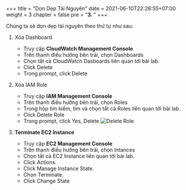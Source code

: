 +++
title = "Dọn Dẹp Tài Nguyên"
date = 2021-06-10T22:28:55+07:00
weight = 3
chapter = false
pre = "<b>3. </b>"
+++

Chúng ta sẽ dọn dẹp tài nguyên theo thứ tự như sau:

1.  Xóa Dashboard
    - Truy cập **CloudWatch Management Console**
    - Trên thanh điều hướng bên trái, chọn Dashboards
    - Chọn tất cả CloudWatch Dasboards liên quan tới bài lab.
    - Click Delete
    - Trong prompt, click Delete
    
2. Xóa IAM Role
    - Truy cập **IAM Management Console**
    - Trên thanh điều hướng bên trái, chọn Roles
    - Trong hộp tìm kiếm, tìm và chọn tất cả Roles liên quan tới bài lab.
    - Click Delete Role
    - Trong prompt, click Yes, Delete
![Delete Role](/images/5-monitoring/3_DeleteRole.png?width=90pc)

3. **Terminate EC2 instance**
    - Truy cập **EC2 Management Console** 
    - Trên thanh điều hướng bên trái, chọn Intances
    - Chọn tất cả EC2 Instance liên quan tới bài lab.
    - Click Actions.
    - Click Manage Instance State.
    - Chọn Terminate.
    - Click Change State